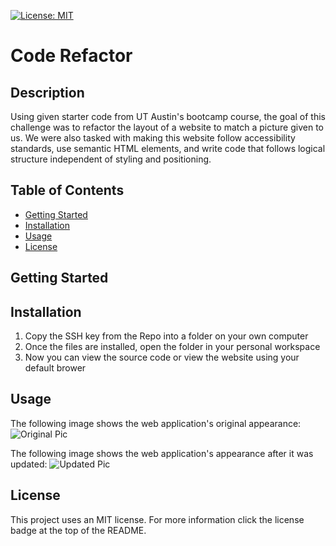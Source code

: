 [![License: MIT](https://img.shields.io/badge/License-MIT-yellow.svg)](https://opensource.org/licenses/MIT)
# Code Refactor
## Description 
Using given starter code from UT Austin's bootcamp course, the goal of this challenge was to refactor the layout of a website to match a picture given to us. We were also tasked with making this website follow accessibility standards, use semantic HTML elements, and write code that follows logical structure independent of styling and positioning.
## Table of Contents
- [Getting Started](#getting-started)
- [Installation](#installation)
- [Usage](#usage)
- [License](#license)

## Getting Started

## Installation
1. Copy the SSH key from the Repo into a folder on your own computer
2. Once the files are installed, open the folder in your personal workspace
3. Now you can view the source code or view the website using your default brower
## Usage
The following image shows the web application's original appearance:
![Original Pic](https://user-images.githubusercontent.com/117382111/219427232-919bc59d-c91b-4d40-b868-4237b890fe12.png)

The following image shows the web application's appearance after it was updated:
![Updated Pic](https://user-images.githubusercontent.com/117382111/219428128-c6a6efb7-1122-4a4c-a027-a31b2114596b.png)

## License
This project uses an MIT license. For more information click the license badge at the top of the README.
